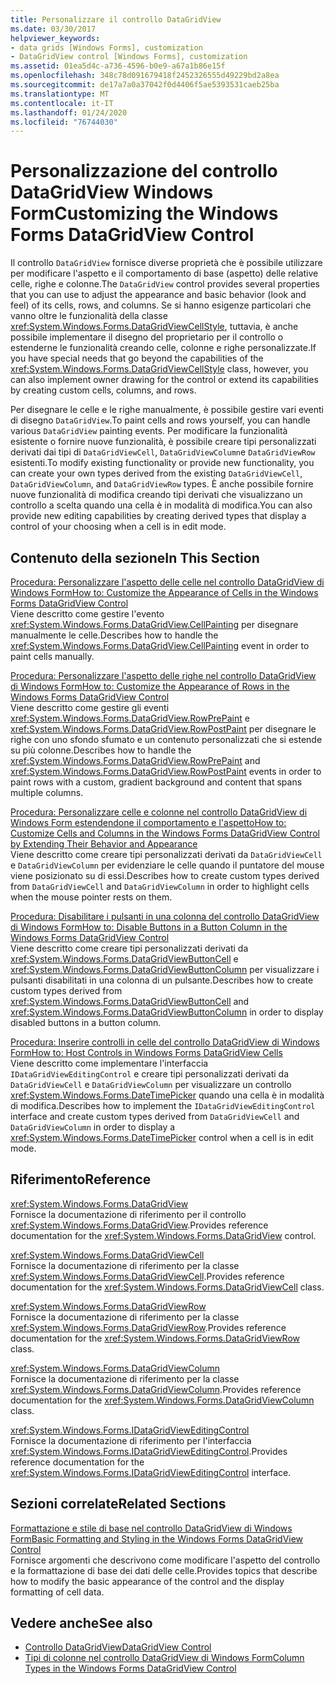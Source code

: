 ```yaml
---
title: Personalizzare il controllo DataGridView
ms.date: 03/30/2017
helpviewer_keywords:
- data grids [Windows Forms], customization
- DataGridView control [Windows Forms], customization
ms.assetid: 01ea5d4c-a736-4596-b0e9-a67a1b86e15f
ms.openlocfilehash: 348c78d091679418f2452326555d49229bd2a8ea
ms.sourcegitcommit: de17a7a0a37042f0d4406f5ae5393531caeb25ba
ms.translationtype: MT
ms.contentlocale: it-IT
ms.lasthandoff: 01/24/2020
ms.locfileid: "76744030"
---
```

# <a name="customizing-the-windows-forms-datagridview-control"></a><span data-ttu-id="e99cd-102">Personalizzazione del controllo DataGridView Windows Form</span><span class="sxs-lookup"><span data-stu-id="e99cd-102">Customizing the Windows Forms DataGridView Control</span></span>
<span data-ttu-id="e99cd-103">Il controllo `DataGridView` fornisce diverse proprietà che è possibile utilizzare per modificare l'aspetto e il comportamento di base (aspetto) delle relative celle, righe e colonne.</span><span class="sxs-lookup"><span data-stu-id="e99cd-103">The `DataGridView` control provides several properties that you can use to adjust the appearance and basic behavior (look and feel) of its cells, rows, and columns.</span></span> <span data-ttu-id="e99cd-104">Se si hanno esigenze particolari che vanno oltre le funzionalità della classe <xref:System.Windows.Forms.DataGridViewCellStyle>, tuttavia, è anche possibile implementare il disegno del proprietario per il controllo o estenderne le funzionalità creando celle, colonne e righe personalizzate.</span><span class="sxs-lookup"><span data-stu-id="e99cd-104">If you have special needs that go beyond the capabilities of the <xref:System.Windows.Forms.DataGridViewCellStyle> class, however, you can also implement owner drawing for the control or extend its capabilities by creating custom cells, columns, and rows.</span></span>  
  
 <span data-ttu-id="e99cd-105">Per disegnare le celle e le righe manualmente, è possibile gestire vari eventi di disegno `DataGridView`.</span><span class="sxs-lookup"><span data-stu-id="e99cd-105">To paint cells and rows yourself, you can handle various `DataGridView` painting events.</span></span> <span data-ttu-id="e99cd-106">Per modificare la funzionalità esistente o fornire nuove funzionalità, è possibile creare tipi personalizzati derivati dai tipi di `DataGridViewCell`, `DataGridViewColumn`e `DataGridViewRow` esistenti.</span><span class="sxs-lookup"><span data-stu-id="e99cd-106">To modify existing functionality or provide new functionality, you can create your own types derived from the existing `DataGridViewCell`, `DataGridViewColumn`, and `DataGridViewRow` types.</span></span> <span data-ttu-id="e99cd-107">È anche possibile fornire nuove funzionalità di modifica creando tipi derivati che visualizzano un controllo a scelta quando una cella è in modalità di modifica.</span><span class="sxs-lookup"><span data-stu-id="e99cd-107">You can also provide new editing capabilities by creating derived types that display a control of your choosing when a cell is in edit mode.</span></span>  
  
## <a name="in-this-section"></a><span data-ttu-id="e99cd-108">Contenuto della sezione</span><span class="sxs-lookup"><span data-stu-id="e99cd-108">In This Section</span></span>  
 [<span data-ttu-id="e99cd-109">Procedura: Personalizzare l'aspetto delle celle nel controllo DataGridView di Windows Form</span><span class="sxs-lookup"><span data-stu-id="e99cd-109">How to: Customize the Appearance of Cells in the Windows Forms DataGridView Control</span></span>](customize-the-appearance-of-cells-in-the-datagrid.md)  
 <span data-ttu-id="e99cd-110">Viene descritto come gestire l'evento <xref:System.Windows.Forms.DataGridView.CellPainting> per disegnare manualmente le celle.</span><span class="sxs-lookup"><span data-stu-id="e99cd-110">Describes how to handle the <xref:System.Windows.Forms.DataGridView.CellPainting> event in order to paint cells manually.</span></span>  
  
 [<span data-ttu-id="e99cd-111">Procedura: Personalizzare l'aspetto delle righe nel controllo DataGridView di Windows Form</span><span class="sxs-lookup"><span data-stu-id="e99cd-111">How to: Customize the Appearance of Rows in the Windows Forms DataGridView Control</span></span>](customize-the-appearance-of-rows-in-the-datagrid.md)  
 <span data-ttu-id="e99cd-112">Viene descritto come gestire gli eventi <xref:System.Windows.Forms.DataGridView.RowPrePaint> e <xref:System.Windows.Forms.DataGridView.RowPostPaint> per disegnare le righe con uno sfondo sfumato e un contenuto personalizzati che si estende su più colonne.</span><span class="sxs-lookup"><span data-stu-id="e99cd-112">Describes how to handle the <xref:System.Windows.Forms.DataGridView.RowPrePaint> and <xref:System.Windows.Forms.DataGridView.RowPostPaint> events in order to paint rows with a custom, gradient background and content that spans multiple columns.</span></span>  
  
 [<span data-ttu-id="e99cd-113">Procedura: Personalizzare celle e colonne nel controllo DataGridView di Windows Form estendendone il comportamento e l'aspetto</span><span class="sxs-lookup"><span data-stu-id="e99cd-113">How to: Customize Cells and Columns in the Windows Forms DataGridView Control by Extending Their Behavior and Appearance</span></span>](customize-cells-and-columns-in-the-datagrid-by-extending-behavior.md)  
 <span data-ttu-id="e99cd-114">Viene descritto come creare tipi personalizzati derivati da `DataGridViewCell` e `DataGridViewColumn` per evidenziare le celle quando il puntatore del mouse viene posizionato su di essi.</span><span class="sxs-lookup"><span data-stu-id="e99cd-114">Describes how to create custom types derived from `DataGridViewCell` and `DataGridViewColumn` in order to highlight cells when the mouse pointer rests on them.</span></span>  
  
 [<span data-ttu-id="e99cd-115">Procedura: Disabilitare i pulsanti in una colonna del controllo DataGridView di Windows Form</span><span class="sxs-lookup"><span data-stu-id="e99cd-115">How to: Disable Buttons in a Button Column in the Windows Forms DataGridView Control</span></span>](disable-buttons-in-a-button-column-in-the-datagrid.md)  
 <span data-ttu-id="e99cd-116">Viene descritto come creare tipi personalizzati derivati da <xref:System.Windows.Forms.DataGridViewButtonCell> e <xref:System.Windows.Forms.DataGridViewButtonColumn> per visualizzare i pulsanti disabilitati in una colonna di un pulsante.</span><span class="sxs-lookup"><span data-stu-id="e99cd-116">Describes how to create custom types derived from <xref:System.Windows.Forms.DataGridViewButtonCell> and <xref:System.Windows.Forms.DataGridViewButtonColumn> in order to display disabled buttons in a button column.</span></span>  
  
 [<span data-ttu-id="e99cd-117">Procedura: Inserire controlli in celle del controllo DataGridView di Windows Form</span><span class="sxs-lookup"><span data-stu-id="e99cd-117">How to: Host Controls in Windows Forms DataGridView Cells</span></span>](how-to-host-controls-in-windows-forms-datagridview-cells.md)  
 <span data-ttu-id="e99cd-118">Viene descritto come implementare l'interfaccia `IDataGridViewEditingControl` e creare tipi personalizzati derivati da `DataGridViewCell` e `DataGridViewColumn` per visualizzare un controllo <xref:System.Windows.Forms.DateTimePicker> quando una cella è in modalità di modifica.</span><span class="sxs-lookup"><span data-stu-id="e99cd-118">Describes how to implement the `IDataGridViewEditingControl` interface and create custom types derived from `DataGridViewCell` and `DataGridViewColumn` in order to display a <xref:System.Windows.Forms.DateTimePicker> control when a cell is in edit mode.</span></span>  
  
## <a name="reference"></a><span data-ttu-id="e99cd-119">Riferimento</span><span class="sxs-lookup"><span data-stu-id="e99cd-119">Reference</span></span>  
 <xref:System.Windows.Forms.DataGridView>  
 <span data-ttu-id="e99cd-120">Fornisce la documentazione di riferimento per il controllo <xref:System.Windows.Forms.DataGridView>.</span><span class="sxs-lookup"><span data-stu-id="e99cd-120">Provides reference documentation for the <xref:System.Windows.Forms.DataGridView> control.</span></span>  
  
 <xref:System.Windows.Forms.DataGridViewCell>  
 <span data-ttu-id="e99cd-121">Fornisce la documentazione di riferimento per la classe <xref:System.Windows.Forms.DataGridViewCell>.</span><span class="sxs-lookup"><span data-stu-id="e99cd-121">Provides reference documentation for the <xref:System.Windows.Forms.DataGridViewCell> class.</span></span>  
  
 <xref:System.Windows.Forms.DataGridViewRow>  
 <span data-ttu-id="e99cd-122">Fornisce la documentazione di riferimento per la classe <xref:System.Windows.Forms.DataGridViewRow>.</span><span class="sxs-lookup"><span data-stu-id="e99cd-122">Provides reference documentation for the <xref:System.Windows.Forms.DataGridViewRow> class.</span></span>  
  
 <xref:System.Windows.Forms.DataGridViewColumn>  
 <span data-ttu-id="e99cd-123">Fornisce la documentazione di riferimento per la classe <xref:System.Windows.Forms.DataGridViewColumn>.</span><span class="sxs-lookup"><span data-stu-id="e99cd-123">Provides reference documentation for the <xref:System.Windows.Forms.DataGridViewColumn> class.</span></span>  
  
 <xref:System.Windows.Forms.IDataGridViewEditingControl>  
 <span data-ttu-id="e99cd-124">Fornisce la documentazione di riferimento per l'interfaccia <xref:System.Windows.Forms.IDataGridViewEditingControl>.</span><span class="sxs-lookup"><span data-stu-id="e99cd-124">Provides reference documentation for the <xref:System.Windows.Forms.IDataGridViewEditingControl> interface.</span></span>  
  
## <a name="related-sections"></a><span data-ttu-id="e99cd-125">Sezioni correlate</span><span class="sxs-lookup"><span data-stu-id="e99cd-125">Related Sections</span></span>  
 [<span data-ttu-id="e99cd-126">Formattazione e stile di base nel controllo DataGridView di Windows Form</span><span class="sxs-lookup"><span data-stu-id="e99cd-126">Basic Formatting and Styling in the Windows Forms DataGridView Control</span></span>](basic-formatting-and-styling-in-the-windows-forms-datagridview-control.md)  
 <span data-ttu-id="e99cd-127">Fornisce argomenti che descrivono come modificare l'aspetto del controllo e la formattazione di base dei dati delle celle.</span><span class="sxs-lookup"><span data-stu-id="e99cd-127">Provides topics that describe how to modify the basic appearance of the control and the display formatting of cell data.</span></span>  
  
## <a name="see-also"></a><span data-ttu-id="e99cd-128">Vedere anche</span><span class="sxs-lookup"><span data-stu-id="e99cd-128">See also</span></span>

- [<span data-ttu-id="e99cd-129">Controllo DataGridView</span><span class="sxs-lookup"><span data-stu-id="e99cd-129">DataGridView Control</span></span>](datagridview-control-windows-forms.md)
- [<span data-ttu-id="e99cd-130">Tipi di colonne nel controllo DataGridView di Windows Form</span><span class="sxs-lookup"><span data-stu-id="e99cd-130">Column Types in the Windows Forms DataGridView Control</span></span>](column-types-in-the-windows-forms-datagridview-control.md)

